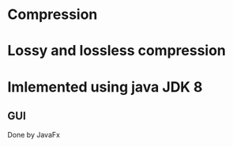 # Compression 
Lossy and lossless compression
================
Imlemented using java JDK 8
==============
GUI
-
Done by JavaFx
